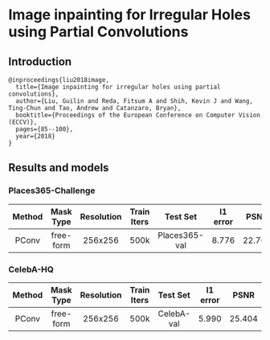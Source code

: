 # Image inpainting for Irregular Holes using Partial Convolutions

## Introduction

```
@inproceedings{liu2018image,
  title={Image inpainting for irregular holes using partial convolutions},
  author={Liu, Guilin and Reda, Fitsum A and Shih, Kevin J and Wang, Ting-Chun and Tao, Andrew and Catanzaro, Bryan},
  booktitle={Proceedings of the European Conference on Computer Vision (ECCV)},
  pages={85--100},
  year={2018}
}
```

## Results and models
### Places365-Challenge
| Method | Mask Type | Resolution | Train Iters |   Test Set    | l1 error |  PSNR  | SSIM  |            Download            |
| :----: | :-------: | :--------: | :---------: | :-----------: | :------: | :----: | :---: | :----------------------------: |
| PConv  | free-form |  256x256   |    500k     | Places365-val |  8.776   | 22.762 | 0.801 | [model](xxx) &#124; [log](xxx) |


### CelebA-HQ
| Method | Mask Type | Resolution | Train Iters |  Test Set  | l1 error |  PSNR  | SSIM  |            Download            |
| :----: | :-------: | :--------: | :---------: | :--------: | :------: | :----: | :---: | :----------------------------: |
| PConv  | free-form |  256x256   |    500k     | CelebA-val |  5.990   | 25.404 | 0.853 | [model](xxx) &#124; [log](xxx) |
